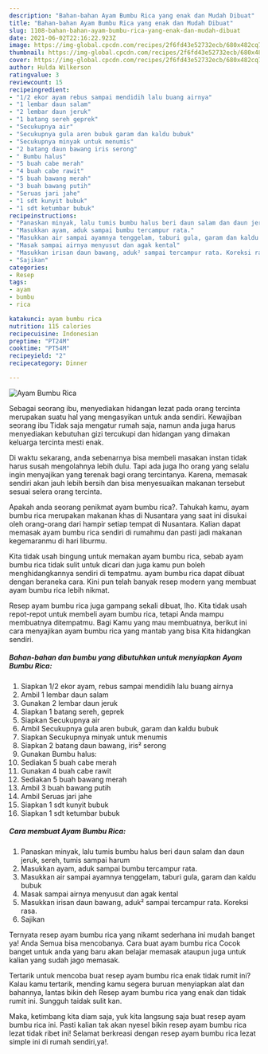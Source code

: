 ```yaml
---
description: "Bahan-bahan Ayam Bumbu Rica yang enak dan Mudah Dibuat"
title: "Bahan-bahan Ayam Bumbu Rica yang enak dan Mudah Dibuat"
slug: 1108-bahan-bahan-ayam-bumbu-rica-yang-enak-dan-mudah-dibuat
date: 2021-06-02T22:16:22.923Z
image: https://img-global.cpcdn.com/recipes/2f6fd43e52732ecb/680x482cq70/ayam-bumbu-rica-foto-resep-utama.jpg
thumbnail: https://img-global.cpcdn.com/recipes/2f6fd43e52732ecb/680x482cq70/ayam-bumbu-rica-foto-resep-utama.jpg
cover: https://img-global.cpcdn.com/recipes/2f6fd43e52732ecb/680x482cq70/ayam-bumbu-rica-foto-resep-utama.jpg
author: Hulda Wilkerson
ratingvalue: 3
reviewcount: 15
recipeingredient:
- "1/2 ekor ayam rebus sampai mendidih lalu buang airnya"
- "1 lembar daun salam"
- "2 lembar daun jeruk"
- "1 batang sereh geprek"
- "Secukupnya air"
- "Secukupnya gula aren bubuk garam dan kaldu bubuk"
- "Secukupnya minyak untuk menumis"
- "2 batang daun bawang iris serong"
- " Bumbu halus"
- "5 buah cabe merah"
- "4 buah cabe rawit"
- "5 buah bawang merah"
- "3 buah bawang putih"
- "Seruas jari jahe"
- "1 sdt kunyit bubuk"
- "1 sdt ketumbar bubuk"
recipeinstructions:
- "Panaskan minyak, lalu tumis bumbu halus beri daun salam dan daun jeruk, sereh, tumis sampai harum"
- "Masukkan ayam, aduk sampai bumbu tercampur rata."
- "Masukkan air sampai ayamnya tenggelam, taburi gula, garam dan kaldu bubuk"
- "Masak sampai airnya menyusut dan agak kental"
- "Masukkan irisan daun bawang, aduk² sampai tercampur rata. Koreksi rasa."
- "Sajikan"
categories:
- Resep
tags:
- ayam
- bumbu
- rica

katakunci: ayam bumbu rica 
nutrition: 115 calories
recipecuisine: Indonesian
preptime: "PT24M"
cooktime: "PT54M"
recipeyield: "2"
recipecategory: Dinner

---
```



![Ayam Bumbu Rica](https://img-global.cpcdn.com/recipes/2f6fd43e52732ecb/680x482cq70/ayam-bumbu-rica-foto-resep-utama.jpg)

Sebagai seorang ibu, menyediakan hidangan lezat pada orang tercinta merupakan suatu hal yang mengasyikan untuk anda sendiri. Kewajiban seorang ibu Tidak saja mengatur rumah saja, namun anda juga harus menyediakan kebutuhan gizi tercukupi dan hidangan yang dimakan keluarga tercinta mesti enak.

Di waktu  sekarang, anda sebenarnya bisa membeli masakan instan tidak harus susah mengolahnya lebih dulu. Tapi ada juga lho orang yang selalu ingin menyajikan yang terenak bagi orang tercintanya. Karena, memasak sendiri akan jauh lebih bersih dan bisa menyesuaikan makanan tersebut sesuai selera orang tercinta. 



Apakah anda seorang penikmat ayam bumbu rica?. Tahukah kamu, ayam bumbu rica merupakan makanan khas di Nusantara yang saat ini disukai oleh orang-orang dari hampir setiap tempat di Nusantara. Kalian dapat memasak ayam bumbu rica sendiri di rumahmu dan pasti jadi makanan kegemaranmu di hari liburmu.

Kita tidak usah bingung untuk memakan ayam bumbu rica, sebab ayam bumbu rica tidak sulit untuk dicari dan juga kamu pun boleh menghidangkannya sendiri di tempatmu. ayam bumbu rica dapat dibuat dengan beraneka cara. Kini pun telah banyak resep modern yang membuat ayam bumbu rica lebih nikmat.

Resep ayam bumbu rica juga gampang sekali dibuat, lho. Kita tidak usah repot-repot untuk membeli ayam bumbu rica, tetapi Anda mampu membuatnya ditempatmu. Bagi Kamu yang mau membuatnya, berikut ini cara menyajikan ayam bumbu rica yang mantab yang bisa Kita hidangkan sendiri.

<!--inarticleads1-->

##### Bahan-bahan dan bumbu yang dibutuhkan untuk menyiapkan Ayam Bumbu Rica:

1. Siapkan 1/2 ekor ayam, rebus sampai mendidih lalu buang airnya
1. Ambil 1 lembar daun salam
1. Gunakan 2 lembar daun jeruk
1. Siapkan 1 batang sereh, geprek
1. Siapkan Secukupnya air
1. Ambil Secukupnya gula aren bubuk, garam dan kaldu bubuk
1. Siapkan Secukupnya minyak untuk menumis
1. Siapkan 2 batang daun bawang, iris² serong
1. Gunakan  Bumbu halus:
1. Sediakan 5 buah cabe merah
1. Gunakan 4 buah cabe rawit
1. Sediakan 5 buah bawang merah
1. Ambil 3 buah bawang putih
1. Ambil Seruas jari jahe
1. Siapkan 1 sdt kunyit bubuk
1. Siapkan 1 sdt ketumbar bubuk




<!--inarticleads2-->

##### Cara membuat Ayam Bumbu Rica:

1. Panaskan minyak, lalu tumis bumbu halus beri daun salam dan daun jeruk, sereh, tumis sampai harum
1. Masukkan ayam, aduk sampai bumbu tercampur rata.
1. Masukkan air sampai ayamnya tenggelam, taburi gula, garam dan kaldu bubuk
1. Masak sampai airnya menyusut dan agak kental
1. Masukkan irisan daun bawang, aduk² sampai tercampur rata. Koreksi rasa.
1. Sajikan




Ternyata resep ayam bumbu rica yang nikamt sederhana ini mudah banget ya! Anda Semua bisa mencobanya. Cara buat ayam bumbu rica Cocok banget untuk anda yang baru akan belajar memasak ataupun juga untuk kalian yang sudah jago memasak.

Tertarik untuk mencoba buat resep ayam bumbu rica enak tidak rumit ini? Kalau kamu tertarik, mending kamu segera buruan menyiapkan alat dan bahannya, lantas bikin deh Resep ayam bumbu rica yang enak dan tidak rumit ini. Sungguh taidak sulit kan. 

Maka, ketimbang kita diam saja, yuk kita langsung saja buat resep ayam bumbu rica ini. Pasti kalian tak akan nyesel bikin resep ayam bumbu rica lezat tidak ribet ini! Selamat berkreasi dengan resep ayam bumbu rica lezat simple ini di rumah sendiri,ya!.

